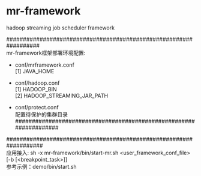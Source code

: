# mr-framework  
hadoop streaming job scheduler framework  
  
##################################################################  
mr-framework框架部署环境配置:  

* conf/mrframework.conf  
[1] JAVA_HOME  
  
* conf/hadoop.conf  
[1] HADOOP_BIN  
[2] HADOOP_STREAMING_JAR_PATH  

* conf/protect.conf  
配置待保护的集群目录  
###################################################################  
  
  
  
###################################################################  
应用接入: sh -x mr-framework/bin/start-mr.sh <user_framework_conf_file> [-b [<breakpoint_task>]]  
参考示例：demo/bin/start.sh  
